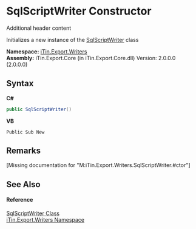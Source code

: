 # SqlScriptWriter Constructor 
Additional header content 

Initializes a new instance of the <a href="T_iTin_Export_Writers_SqlScriptWriter">SqlScriptWriter</a> class

**Namespace:**&nbsp;<a href="N_iTin_Export_Writers">iTin.Export.Writers</a><br />**Assembly:**&nbsp;iTin.Export.Core (in iTin.Export.Core.dll) Version: 2.0.0.0 (2.0.0.0)

## Syntax

**C#**<br />
``` C#
public SqlScriptWriter()
```

**VB**<br />
``` VB
Public Sub New
```


## Remarks
\[Missing <remarks> documentation for "M:iTin.Export.Writers.SqlScriptWriter.#ctor"\]

## See Also


#### Reference
<a href="T_iTin_Export_Writers_SqlScriptWriter">SqlScriptWriter Class</a><br /><a href="N_iTin_Export_Writers">iTin.Export.Writers Namespace</a><br />